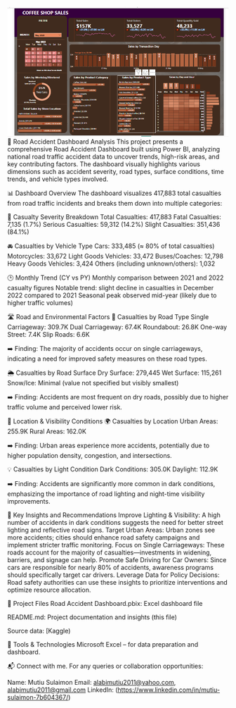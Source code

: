 
 ![](https://github.com/Alabimutiu/Coffee-Shop-Sales-Dashboard/blob/main/Dashboard.PNG)
🚦 Road Accident Dashboard Analysis
This project presents a comprehensive Road Accident Dashboard built using Power BI, analyzing national road traffic accident data to uncover trends, high-risk areas, and key contributing factors. The dashboard visually highlights various dimensions such as accident severity, road types, surface conditions, time trends, and vehicle types involved.

📊 Dashboard Overview
The dashboard visualizes 417,883 total casualties from road traffic incidents and breaks them down into multiple categories:

🔢 Casualty Severity Breakdown
Total Casualties: 417,883
Fatal Casualties: 7,135 (1.7%)
Serious Casualties: 59,312 (14.2%)
Slight Casualties: 351,436 (84.1%)

🚘 Casualties by Vehicle Type
Cars: 333,485 (≈ 80% of total casualties)
Motorcycles: 33,672
Light Goods Vehicles: 33,472
Buses/Coaches: 12,798
Heavy Goods Vehicles: 3,424
Others (including unknown/others): 1,032

🕒 Monthly Trend (CY vs PY)
Monthly comparison between 2021 and 2022 casualty figures
Notable trend: slight decline in casualties in December 2022 compared to 2021
Seasonal peak observed mid-year (likely due to higher traffic volumes)

🛣️ Road and Environmental Factors
🚧 Casualties by Road Type
Single Carriageway: 309.7K
Dual Carriageway: 67.4K
Roundabout: 26.8K
One-way Street: 7.4K
Slip Roads: 6.6K

➡️ Finding: The majority of accidents occur on single carriageways, indicating a need for improved safety measures on these road types.

🌦️ Casualties by Road Surface
Dry Surface: 279,445
Wet Surface: 115,261
Snow/Ice: Minimal (value not specified but visibly smallest)

➡️ Finding: Accidents are most frequent on dry roads, possibly due to higher traffic volume and perceived lower risk.

📍 Location & Visibility Conditions
🌍 Casualties by Location
Urban Areas: 255.9K
Rural Areas: 162.0K

➡️ Finding: Urban areas experience more accidents, potentially due to higher population density, congestion, and intersections.

💡 Casualties by Light Condition
Dark Conditions: 305.0K
Daylight: 112.9K

➡️ Finding: Accidents are significantly more common in dark conditions, emphasizing the importance of road lighting and night-time visibility improvements.

📌 Key Insights and Recommendations
Improve Lighting & Visibility: A high number of accidents in dark conditions suggests the need for better street lighting and reflective road signs.
Target Urban Areas: Urban zones see more accidents; cities should enhance road safety campaigns and implement stricter traffic monitoring.
Focus on Single Carriageways: These roads account for the majority of casualties—investments in widening, barriers, and signage can help.
Promote Safe Driving for Car Owners: Since cars are responsible for nearly 80% of accidents, awareness programs should specifically target car drivers.
Leverage Data for Policy Decisions: Road safety authorities can use these insights to prioritize interventions and optimize resource allocation.

📁 Project Files
Road Accident Dashboard.pbix: Excel dashboard file

README.md: Project documentation and insights (this file)

Source data: [Kaggle)

📌 Tools & Technologies
Microsoft Excel – for data preparation and dashboard.

📬 Connect with me.
For any queries or collaboration opportunities:

Name: Mutiu Sulaimon
Email: alabimutiu2011@yahoo.com, alabimutiu2011@gmail.com
LinkedIn: (https://www.linkedin.com/in/mutiu-sulaimon-7b604367/)

